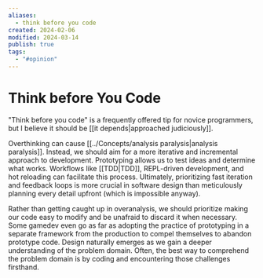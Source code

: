 ```yaml
---
aliases:
  - think before you code
created: 2024-02-06
modified: 2024-03-14
publish: true
tags:
  - "#opinion"
---
```


# Think before You Code
"Think before you code" is a frequently offered tip for novice programmers, but I believe it should be [[it depends|approached judiciously]].

Overthinking can cause [[../Concepts/analysis paralysis|analysis paralysis]]. Instead, we should aim for a more iterative and incremental approach to development. Prototyping allows us to test ideas and determine what works. Workflows like [[TDD|TDD]], REPL-driven development, and hot reloading can facilitate this process. Ultimately, prioritizing fast iteration and feedback loops is more crucial in software design than meticulously planning every detail upfront (which is impossible anyway).

Rather than getting caught up in overanalysis, we should prioritize making our code easy to modify and be unafraid to discard it when necessary. Some gamedev even go as far as adopting the practice of prototyping in a separate framework from the production to compel themselves to abandon prototype code. Design naturally emerges as we gain a deeper understanding of the problem domain. Often, the best way to comprehend the problem domain is by coding and encountering those challenges firsthand.